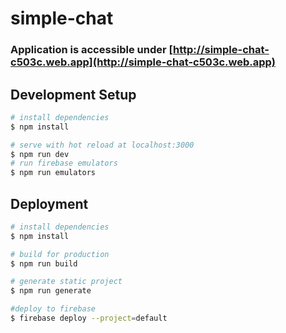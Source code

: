 # simple-chat

### Application is accessible under [http://simple-chat-c503c.web.app](http://simple-chat-c503c.web.app)
## Development Setup

```bash
# install dependencies
$ npm install

# serve with hot reload at localhost:3000
$ npm run dev
# run firebase emulators
$ npm run emulators
```
## Deployment

```bash
# install dependencies
$ npm install

# build for production
$ npm run build

# generate static project
$ npm run generate

#deploy to firebase
$ firebase deploy --project=default
```

